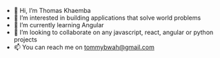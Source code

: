 - 👋 Hi, I’m Thomas Khaemba
- 👀 I’m interested in building applications that solve world problems
- 🌱 I’m currently learning Angular
- 💞️ I’m looking to collaborate on any javascript, react, angular or python projects
- 📫 You  can reach me  on tommybwah@gmail.com

<!---
tomito26/tomito26 is a ✨ special ✨ repository because its `README.md` (this file) appears on your GitHub profile.
You can click the Preview link to take a look at your changes.
--->
